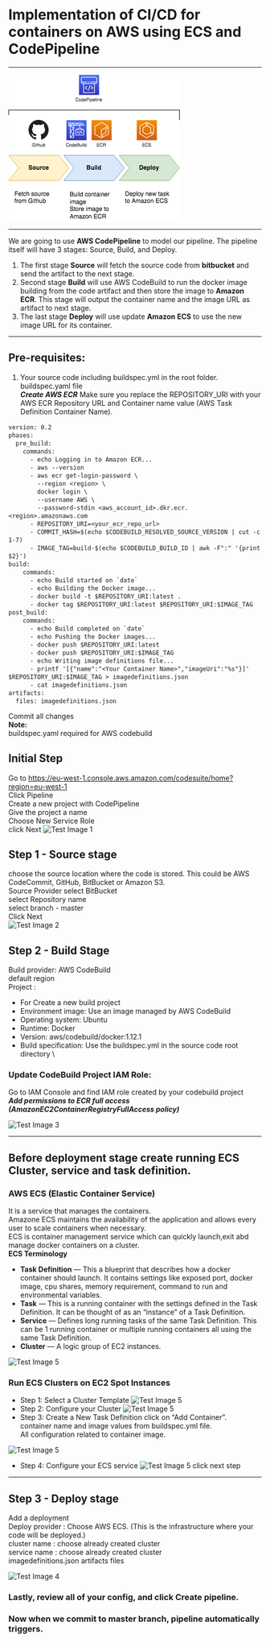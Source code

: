 # Implementation of CI/CD for containers on AWS using ECS and CodePipeline
***
![Test Image 1](cicd.png)
***
We are going to use **AWS CodePipeline** to model our pipeline. The pipeline itself will have 3 stages: Source, Build, and Deploy. 
1. The first stage **Source** will fetch the source code from **bitbucket** and send the artifact to the next stage. 
2. Second stage **Build** will use AWS CodeBuild to run the docker image building from the code artifact and then store the image to **Amazon ECR**. This stage will output the container name and the image URL as artifact to next stage. 
3. The last stage **Deploy** will use update **Amazon ECS** to use the new image URL for its container. 
***
## Pre-requisites:
1. Your source code including buildspec.yml in the root folder. \
buildspec.yaml file \
***Create AWS ECR***
Make sure you replace the REPOSITORY_URI with your AWS ECR Repository URL and Container name value (AWS Task Definition Container Name).
```
version: 0.2
phases:
  pre_build:
    commands:
      - echo Logging in to Amazon ECR...
      - aws --version
      - aws ecr get-login-password \
        --region <region> \
        docker login \
        --username AWS \
        --password-stdin <aws_account_id>.dkr.ecr.<region>.amazonaws.com
      - REPOSITORY_URI=<your_ecr_repo_url>
      - COMMIT_HASH=$(echo $CODEBUILD_RESOLVED_SOURCE_VERSION | cut -c 1-7)
      - IMAGE_TAG=build-$(echo $CODEBUILD_BUILD_ID | awk -F":" '{print $2}')
build:
    commands:
      - echo Build started on `date`
      - echo Building the Docker image...
      - docker build -t $REPOSITORY_URI:latest .
      - docker tag $REPOSITORY_URI:latest $REPOSITORY_URI:$IMAGE_TAG
post_build:
    commands:
      - echo Build completed on `date`
      - echo Pushing the Docker images...
      - docker push $REPOSITORY_URI:latest
      - docker push $REPOSITORY_URI:$IMAGE_TAG
      - echo Writing image definitions file...
      - printf '[{"name":"<Your Container Name>","imageUri":"%s"}]'    $REPOSITORY_URI:$IMAGE_TAG > imagedefinitions.json
      - cat imagedefinitions.json
artifacts:
  files: imagedefinitions.json
```
Commit all changes \
**Note:** \
buildspec.yaml required for AWS codebuild

## Initial Step
Go to https://eu-west-1.console.aws.amazon.com/codesuite/home?region=eu-west-1 \
Click Pipeline \
Create a new project with CodePipeline \
Give the project a name \
Choose New Service Role \
click Next 
![Test Image 1](https://miro.medium.com/max/700/1*k5QwcKNKM8iCHKbPFKOEQA.png)

## Step 1 - Source stage
choose the source location where the code is stored. This could be AWS CodeCommit, GitHub, BitBucket or Amazon S3. \
Source Provider select BitBucket \
select Repository name \
select branch - master \
Click Next \
![Test Image 2](https://miro.medium.com/max/700/1*-X9MQy67QEvh20JMKTFH3Q.png)

## Step 2 -  Build Stage 
Build provider: AWS CodeBuild \
default region \
Project : 
* For Create a new build project 
* Environment image: Use an image managed by AWS CodeBuild 
* Operating system: Ubuntu 
* Runtime: Docker 
* Version: aws/codebuild/docker:1.12.1 
* Build specification: Use the buildspec.yml in the source code root directory \

### Update CodeBuild Project IAM Role:
Go to IAM Console and find IAM role created by your codebuild project \
***Add permissions to ECR full access (AmazonEC2ContainerRegistryFullAccess policy)***

![Test Image 3](https://miro.medium.com/max/700/1*8I3cDf5ru9rKtOpi0F50LA.png)
***
## Before deployment stage create running ECS Cluster, service and task definition.
### AWS ECS (Elastic Container Service)
It is a service that manages the containers. \
Amazone ECS maintains the availability of the application and allows every user to scale containers when necessary. \
ECS is container management service which can quickly launch,exit abd manage docker containers on a cluster. \
**ECS Terminology**
* **Task Definition** — This a blueprint that describes how a docker container should launch. It contains settings like exposed port, docker image, cpu shares, memory requirement, command to run and environmental variables.
* **Task** — This is a running container with the settings defined in the Task Definition. It can be thought of as an “instance” of a Task Definition.
* **Service** — Defines long running tasks of the same Task Definition. This can be 1 running container or multiple running containers all using the same Task Definition.
* **Cluster** — A logic group of EC2 instances.

![Test Image 5](https://miro.medium.com/max/668/1*k29gxIwwhDaP-Ge-G-yXCQ.png)

### Run ECS Clusters on EC2 Spot Instances
* Step 1: Select a Cluster Template
![Test Image 5](https://d1.awsstatic.com/PAC/ECS-Step1b.05c8b038ef29d98e52b1eeb60d66f45b8a26a62f.png)
* Step 2: Configure your Cluster
![Test Image 5](https://d1.awsstatic.com/PAC/ECS-Step2b.67f3df565c4791136e10e08b4010dd16b083a9eb.png)
* Step 3: Create a New Task Definition
click on “Add Container”. \
container name and image values from buildspec.yml file.\
All configuration related to container image.

![Test Image 5](https://d1.awsstatic.com/products/EC2/Spot/Containers%20for%20Less%201.e61b5d2922761c28ef26404cad9f33041224a3bf.png)
* Step 4: Configure your ECS service
![Test Image 5](https://d1.awsstatic.com/products/EC2/Spot/Containers%20for%20Less%202.652a2b7a10965720e7b4c8008bbbed1aa9166e86.png)
click next step



***
## Step 3 - Deploy stage
Add a deployment \
Deploy provider : Choose AWS ECS. (This is the infrastructure where your code will be deployed.) \
cluster name : choose already created cluster \
service name : choose already created cluster \
imagedefinitions.json artifacts files 

![Test Image 4](https://miro.medium.com/max/700/1*bniaD3cWFehHWjgc-zpNrQ.png)

### Lastly, review all of your config, and click Create pipeline.
### Now when we commit to master branch, pipeline automatically triggers.